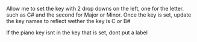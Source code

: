 Allow me to set the key with 2 drop downs on the left, one for the letter.  such as C# and the second for Major or Minor.  Once the key is set, update the key names to reflect wether the key is C or B#

If the piano key isnt in the key that is set, dont put a label